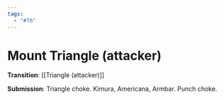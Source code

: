 ```yaml
---
tags:
  - "#T6"
---
```


# Mount Triangle (attacker)

**Transition**:
[[Triangle (attacker)]]

**Submission**:
Triangle choke.
Kimura, Americana, Armbar.
Punch choke.
